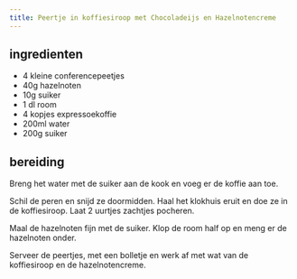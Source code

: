 ```yaml
---
title: Peertje in koffiesiroop met Chocoladeijs en Hazelnotencreme
---
```


## ingredienten
* 4 kleine conferencepeetjes
* 40g hazelnoten
* 10g suiker
* 1 dl room
* 4 kopjes expressoekoffie
* 200ml water
* 200g suiker

## bereiding

Breng het water met de suiker aan de kook en voeg er de koffie aan toe.

Schil de peren en snijd ze doormidden. Haal het klokhuis eruit en doe ze in de koffiesiroop. Laat 2 uurtjes zachtjes pocheren.

Maal de hazelnoten fijn met de suiker. Klop de room half op en meng er de hazelnoten onder.

Serveer de peertjes, met een bolletje  en werk af met wat van de koffiesiroop en de hazelnotencreme.

